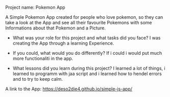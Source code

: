 Project name: Pokemon App

A Simple Pokemon App created for people who love pokemon, so they can take a look at the App and see all their favourite Pokemons with some Informations about that Pokemon and a Picture.
- What was your role for this project and what tasks did you face?
I was creating the App through a learning Experience.

- If you could, what would you do differently?
If i could i would put much more functionaliti in the app.

- What lessons did you learn during this project?
I learned a lot of things, i learned to programm with jaa script and i learned how to hendel errors and to try to keep calm.

A link to the App:
https://deso2die4.github.io/simple-js-app/